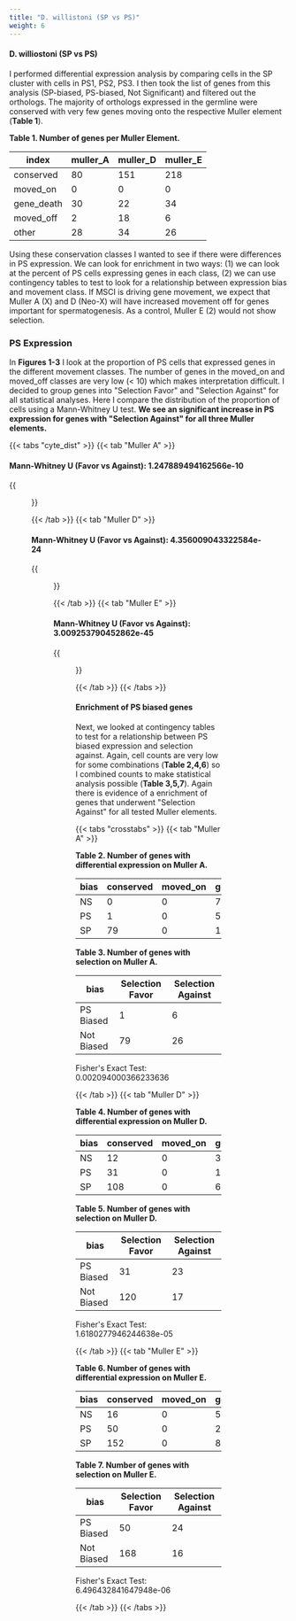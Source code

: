 ```yaml
---
title: "D. willistoni (SP vs PS)"
weight: 6
---
```


#### D. williostoni (SP vs PS)

I performed differential expression analysis by comparing cells in the SP cluster with cells in PS1, PS2, PS3.
I then took the list of genes from this analysis (SP-biased, PS-biased, Not Significant) and filtered out the orthologs.
The majority of orthologs expressed in the germline were conserved with very few genes moving onto the respective Muller element (**Table 1**).

**Table 1. Number of genes per Muller Element.**

| index            | muller_A | muller_D | muller_E |
|------------------|----------|----------|----------|
| conserved        | 80       | 151      | 218      |
| moved_on         | 0        | 0        | 0        |
| gene_death       | 30       | 22       | 34       |
| moved_off        | 2        | 18       | 6        |
| other            | 28       | 34       | 26       |

Using these conservation classes I wanted to see if there were differences in PS expression.
We can look for enrichment in two ways: (1) we can look at the percent of PS cells expressing genes in each class,
(2) we can use contingency tables to test to look for a relationship between expression bias and movement class.
If MSCI is driving gene movement, we expect that Muller A (X) and D (Neo-X) will have increased movement off for genes important for spermatogenesis.
As a control, Muller E (2) would not show selection.

### PS Expression

In **Figures 1-3** I look at the proportion of PS cells that expressed genes in the different movement classes.
The number of genes in the moved_on and moved_off classes are very low (< 10) which makes interpretation difficult.
I decided to group genes into "Selection Favor" and "Selection Against" for all statistical analyses.
Here I compare the distribution of the proportion of cells using a Mann-Whitney U test.
**We see an significant increase in PS expression for genes with "Selection Against" for all three Muller elements.**

{{< tabs "cyte_dist" >}}
{{< tab "Muller A" >}}

#### Mann-Whitney U (Favor vs Against): 1.247889494162566e-10

{{<figure src="../neox_analysis_boxplot_gonia_vs_ps_dwil_muller_A.svg" width="100%"
caption="<b>Figure 1. Gene movement on/off of Muller element A.</b> ">}}

{{< /tab >}}
{{< tab "Muller D" >}}

#### Mann-Whitney U (Favor vs Against): 4.356009043322584e-24

{{<figure src="../neox_analysis_boxplot_gonia_vs_ps_dwil_muller_D.svg" width="100%"
caption="<b>Figure 2. Gene movement on/off of Muller element D.</b>">}}

{{< /tab >}}
{{< tab "Muller E" >}}

#### Mann-Whitney U (Favor vs Against): 3.009253790452862e-45

{{<figure src="../neox_analysis_boxplot_gonia_vs_ps_dwil_muller_E.svg" width="100%"
caption="<b>Figure 3. Gene movement on/off of Muller element E.</b>">}}

{{< /tab >}}
{{< /tabs >}}

#### Enrichment of PS biased genes

Next, we looked at contingency tables to test for a relationship between PS biased expression and selection against.
Again, cell counts are very low for some combinations (**Table 2,4,6**) so I combined counts to make statistical analysis possible (**Table 3,5,7**).
Again there is evidence of a enrichment of genes that underwent "Selection Against" for all tested Muller elements.

{{< tabs "crosstabs" >}}
{{< tab "Muller A" >}}

**Table 2. Number of genes with differential expression on Muller A.**

| bias | conserved | moved_on | gene_death | moved_off |
|------|-----------|----------|------------|-----------|
| NS   | 0         | 0        | 7          | 0         |
| PS   | 1         | 0        | 5          | 1         |
| SP   | 79        | 0        | 18         | 1         |

**Table 3. Number of genes with selection on Muller A.**

| bias       | Selection Favor | Selection Against |
|------------|-----------------|-------------------|
| PS Biased  | 1               | 6                 |
| Not Biased | 79              | 26                |

Fisher's Exact Test: 0.002094000366233636

{{< /tab >}}
{{< tab "Muller D" >}}

**Table 4. Number of genes with differential expression on Muller D.**

| bias | conserved | moved_on | gene_death | moved_off |
|------|-----------|----------|------------|-----------|
| NS   | 12        | 0        | 3          | 3         |
| PS   | 31        | 0        | 13         | 10        |
| SP   | 108       | 0        | 6          | 5         |

**Table 5. Number of genes with selection on Muller D.**

| bias       | Selection Favor | Selection Against |
|------------|-----------------|-------------------|
| PS Biased  | 31              | 23                |
| Not Biased | 120             | 17                |

Fisher's Exact Test: 1.6180277946244638e-05

{{< /tab >}}
{{< tab "Muller E" >}}

**Table 6. Number of genes with differential expression on Muller E.**

| bias | conserved | moved_on | gene_death | moved_off |
|------|-----------|----------|------------|-----------|
| NS   | 16        | 0        | 5          | 2         |
| PS   | 50        | 0        | 21         | 3         |
| SP   | 152       | 0        | 8          | 1         |

**Table 7. Number of genes with selection on Muller E.**

| bias       | Selection Favor | Selection Against |
|------------|-----------------|-------------------|
| PS Biased  | 50              | 24                |
| Not Biased | 168             | 16                |

Fisher's Exact Test: 6.496432841647948e-06

{{< /tab >}}
{{< /tabs >}}
